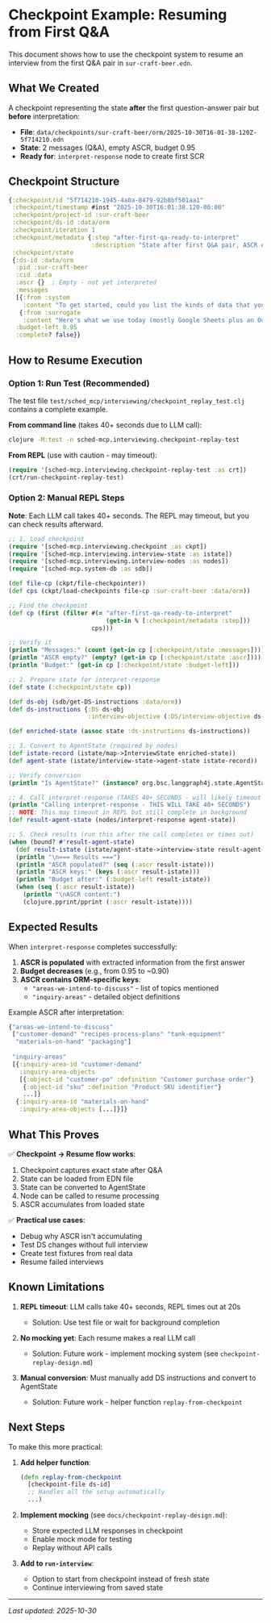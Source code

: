 # Checkpoint Example: Resuming from First Q&A

This document shows how to use the checkpoint system to resume an interview from the first Q&A pair in `sur-craft-beer.edn`.

## What We Created

A checkpoint representing the state **after** the first question-answer pair but **before** interpretation:

- **File**: `data/checkpoints/sur-craft-beer/orm/2025-10-30T16-01-38-120Z-5f714210.edn`
- **State**: 2 messages (Q&A), empty ASCR, budget 0.95
- **Ready for**: `interpret-response` node to create first SCR

## Checkpoint Structure

```clojure
{:checkpoint/id "5f714210-1945-4a0a-8479-92b8bf501aa1"
 :checkpoint/timestamp #inst "2025-10-30T16:01:38.120-00:00"
 :checkpoint/project-id :sur-craft-beer
 :checkpoint/ds-id :data/orm
 :checkpoint/iteration 1
 :checkpoint/metadata {:step "after-first-qa-ready-to-interpret"
                       :description "State after first Q&A pair, ASCR empty, ready to call interpret-response node"}
 :checkpoint/state
 {:ds-id :data/orm
  :pid :sur-craft-beer
  :cid :data
  :ascr {}  ; Empty - not yet interpreted
  :messages 
  [{:from :system
    :content "To get started, could you list the kinds of data that you use to schedule production?..."}
   {:from :surrogate
    :content "Here's what we use today (mostly Google Sheets plus an Outlook/Google Calendar and a whiteboard):..."}]
  :budget-left 0.95
  :complete? false}}
```

## How to Resume Execution

### Option 1: Run Test (Recommended)

The test file `test/sched_mcp/interviewing/checkpoint_replay_test.clj` contains a complete example.

**From command line** (takes 40+ seconds due to LLM call):
```bash
clojure -M:test -n sched-mcp.interviewing.checkpoint-replay-test
```

**From REPL** (use with caution - may timeout):
```clojure
(require '[sched-mcp.interviewing.checkpoint-replay-test :as crt])
(crt/run-checkpoint-replay-test)
```

### Option 2: Manual REPL Steps

**Note**: Each LLM call takes 40+ seconds. The REPL may timeout, but you can check results afterward.

```clojure
;; 1. Load checkpoint
(require '[sched-mcp.interviewing.checkpoint :as ckpt])
(require '[sched-mcp.interviewing.interview-state :as istate])
(require '[sched-mcp.interviewing.interview-nodes :as nodes])
(require '[sched-mcp.system-db :as sdb])

(def file-cp (ckpt/file-checkpointer))
(def cps (ckpt/load-checkpoints file-cp :sur-craft-beer :data/orm))

;; Find the checkpoint
(def cp (first (filter #(= "after-first-qa-ready-to-interpret" 
                           (get-in % [:checkpoint/metadata :step]))
                       cps)))

;; Verify it
(println "Messages:" (count (get-in cp [:checkpoint/state :messages])))
(println "ASCR empty?" (empty? (get-in cp [:checkpoint/state :ascr])))
(println "Budget:" (get-in cp [:checkpoint/state :budget-left]))

;; 2. Prepare state for interpret-response
(def state (:checkpoint/state cp))

(def ds-obj (sdb/get-DS-instructions :data/orm))
(def ds-instructions {:DS ds-obj
                      :interview-objective (:DS/interview-objective ds-obj)})

(def enriched-state (assoc state :ds-instructions ds-instructions))

;; 3. Convert to AgentState (required by nodes)
(def istate-record (istate/map->InterviewState enriched-state))
(def agent-state (istate/interview-state->agent-state istate-record))

;; Verify conversion
(println "Is AgentState?" (instance? org.bsc.langgraph4j.state.AgentState agent-state))

;; 4. Call interpret-response (TAKES 40+ SECONDS - will likely timeout in REPL)
(println "Calling interpret-response - THIS WILL TAKE 40+ SECONDS")
;; NOTE: This may timeout in REPL but still complete in background
(def result-agent-state (nodes/interpret-response agent-state))

;; 5. Check results (run this after the call completes or times out)
(when (bound? #'result-agent-state)
  (def result-istate (istate/agent-state->interview-state result-agent-state))
  (println "\n=== Results ===")
  (println "ASCR populated?" (seq (:ascr result-istate)))
  (println "ASCR keys:" (keys (:ascr result-istate)))
  (println "Budget after:" (:budget-left result-istate))
  (when (seq (:ascr result-istate))
    (println "\nASCR content:")
    (clojure.pprint/pprint (:ascr result-istate))))
```

## Expected Results

When `interpret-response` completes successfully:

1. **ASCR is populated** with extracted information from the first answer
2. **Budget decreases** (e.g., from 0.95 to ~0.90)
3. **ASCR contains ORM-specific keys**: 
   - `"areas-we-intend-to-discuss"` - list of topics mentioned
   - `"inquiry-areas"` - detailed object definitions

Example ASCR after interpretation:
```clojure
{"areas-we-intend-to-discuss" 
 ["customer-demand" "recipes-process-plans" "tank-equipment" 
  "materials-on-hand" "packaging"]
 
 "inquiry-areas"
 [{:inquiry-area-id "customer-demand"
   :inquiry-area-objects 
   [{:object-id "customer-po" :definition "Customer purchase order"}
    {:object-id "sku" :definition "Product SKU identifier"}
    ...]}
  {:inquiry-area-id "materials-on-hand"
   :inquiry-area-objects [...]}]}
```

## What This Proves

✅ **Checkpoint → Resume flow works**:
1. Checkpoint captures exact state after Q&A
2. State can be loaded from EDN file
3. State can be converted to AgentState
4. Node can be called to resume processing
5. ASCR accumulates from loaded state

✅ **Practical use cases**:
- Debug why ASCR isn't accumulating
- Test DS changes without full interview
- Create test fixtures from real data
- Resume failed interviews

## Known Limitations

1. **REPL timeout**: LLM calls take 40+ seconds, REPL times out at 20s
   - Solution: Use test file or wait for background completion
   
2. **No mocking yet**: Each resume makes a real LLM call
   - Solution: Future work - implement mocking system (see `checkpoint-replay-design.md`)

3. **Manual conversion**: Must manually add DS instructions and convert to AgentState
   - Solution: Future work - helper function `replay-from-checkpoint`

## Next Steps

To make this more practical:

1. **Add helper function**:
   ```clojure
   (defn replay-from-checkpoint 
     [checkpoint-file ds-id]
     ;; Handles all the setup automatically
     ...)
   ```

2. **Implement mocking** (see `docs/checkpoint-replay-design.md`):
   - Store expected LLM responses in checkpoint
   - Enable mock mode for testing
   - Replay without API calls

3. **Add to `run-interview`**:
   - Option to start from checkpoint instead of fresh state
   - Continue interviewing from saved state

---

*Last updated: 2025-10-30*
